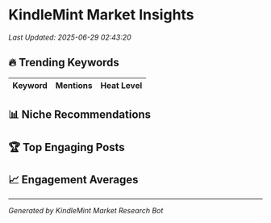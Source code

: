 # KindleMint Market Insights

*Last Updated: 2025-06-29 02:43:20*

## 🔥 Trending Keywords

| Keyword | Mentions | Heat Level |
|---------|----------|------------|

## 📊 Niche Recommendations


## 🏆 Top Engaging Posts


## 📈 Engagement Averages


---
*Generated by KindleMint Market Research Bot*
